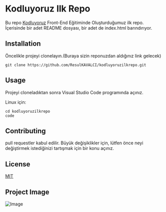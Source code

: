 # **Kodluyoruz Ilk Repo**

Bu repo <ins>[Kodluyoruz](https://www.kodluyoruz.org)</ins> Front-End Eğitiminde Oluşturduğumuz ilk repo. İçerisinde bir adet README dosyası, bir adet de index.html barındırıyor.

## **Installation**

Öncelikle projeyi clonelayın.(Buraya sizin reponuzdan aldığınız link gelecek)

```git clone https://github.com/ResulKAVALCI/kodluyoruzilkrepo.git```

## **Usage**

Projeyi cloneladıktan sonra Visual Studio Code programında açınız.

Linux için:
```
cd kodluyoruzilkrepo
code
```
## **Contributing**

pull requestler kabul edilir. Büyük değişiklikler için, lütfen önce neyi değiştirmek istediğinizi tartışmak için bir konu açınız.

## **License**

<ins>[MIT](https://choosealicense.com)</ins>

## **Project Image**

![Image](https://raw.githubusercontent.com/Kodluyoruz/taskforce/git/git/markdown-nedir-nasil-kullaniriz-/figures/kodluyoruz_logo.jpg)

